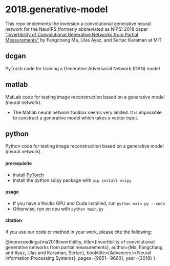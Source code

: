 # 2018.generative-model
This repo implements the inversion a convolutional generative neural network for the NeurIPS (formerly abbreviated as NIPS) 2018 paper ["Invertibility of Convolutional Generative Networks from Partial Measurements"](https://papers.nips.cc/paper/2018/hash/e0ae4561193dbf6e4cf7e8f4006948e3-Abstract.html) by Fangchang Ma, Ulas Ayaz, and Sertac Karaman at MIT.

## dcgan
PyTorch code for training a Generative Adversarial Network (GAN) model

## matlab
MatLab code for testing image reconstruction based on a generative model (neural network).
- The Matlab neural network toolbox seems very limited. It is impossible to construct a generative model which takes a vector input.

## python
Python code for testing image reconstruction based on a generative model (neural network).

#### prerequisite
- install [PyTorch](http://pytorch.org/)
- install the python scipy package with `pip install scipy`

#### usage
- If you have a Nvidia GPU and Cuda installed, run `python main.py --cuda`
- Otherwise, run on cpu with `python main.py` 

#### citation

If you use our code or method in your work, please cite the following:

@inproceedings{ma2018invertibility,
	title={Invertibility of convolutional generative networks from partial measurements},
	author={Ma, Fangchang and Ayaz, Ulas and Karaman, Sertac},
	booktitle={Advances in Neural Information Processing Systems},
	pages={9651--9660},
	year={2018}
}
